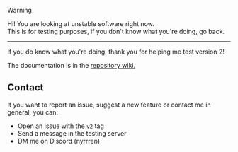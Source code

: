 > [!WARNING]
> Hi! You are looking at unstable software right now. <br> This is for testing purposes, if you don't know what you're doing, go back.

---

If you do know what you're doing, thank you for helping me test version 2!

The documentation is in the [repository wiki.](https://github.com/Furnyr/Dissonity/wiki)

## Contact

If you want to report an issue, suggest a new feature or contact me in general, you can:

- Open an issue with the `v2` tag
- Send a message in the testing server
- DM me on Discord (nyrrren)